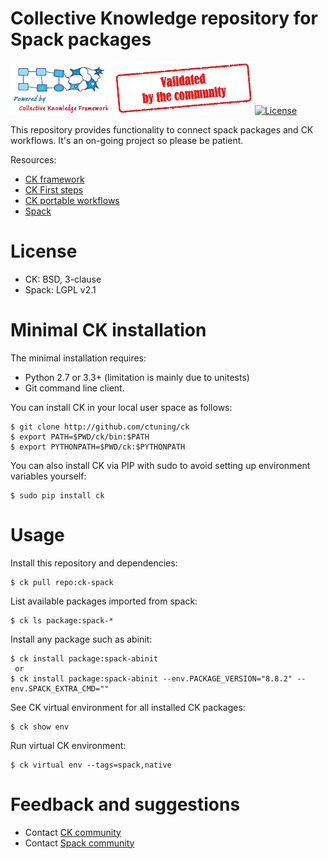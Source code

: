 Collective Knowledge repository for Spack packages
==================================================

[![logo](https://github.com/ctuning/ck-guide-images/blob/master/logo-powered-by-ck.png)](http://cKnowledge.org)
[![logo](https://github.com/ctuning/ck-guide-images/blob/master/logo-validated-by-the-community-simple.png)](http://cTuning.org)
[![License](https://img.shields.io/badge/License-BSD%203--Clause-blue.svg)](https://opensource.org/licenses/BSD-3-Clause)

This repository provides functionality to connect spack packages and CK workflows.
It's an on-going project so please be patient.

Resources:
* [CK framework](http://cKnowledge.org)
* [CK First steps](https://github.com/ctuning/ck/wiki/First-Steps)
* [CK portable workflows](https://github.com/ctuning/ck/wiki/Portable-workflows)
* [Spack](http://spack.io)

License
=======
* CK: BSD, 3-clause
* Spack: LGPL v2.1

Minimal CK installation
=======================

The minimal installation requires:

* Python 2.7 or 3.3+ (limitation is mainly due to unitests)
* Git command line client.

You can install CK in your local user space as follows:

```
$ git clone http://github.com/ctuning/ck
$ export PATH=$PWD/ck/bin:$PATH
$ export PYTHONPATH=$PWD/ck:$PYTHONPATH
```

You can also install CK via PIP with sudo to avoid setting up environment variables yourself:

```
$ sudo pip install ck
```

Usage
=====

Install this repository and dependencies:
```
$ ck pull repo:ck-spack
```

List available packages imported from spack:
```
$ ck ls package:spack-*
```

Install any package such as abinit:
```
$ ck install package:spack-abinit
 or
$ ck install package:spack-abinit --env.PACKAGE_VERSION="8.8.2" --env.SPACK_EXTRA_CMD=""
```

See CK virtual environment for all installed CK packages:
```
$ ck show env
```

Run virtual CK environment:
```
$ ck virtual env --tags=spack,native
```

Feedback and suggestions
========================
* Contact [CK community](https://github.com/ctuning/ck/wiki/Contacts)
* Contact [Spack community](https://groups.google.com/forum/#!forum/spack)
